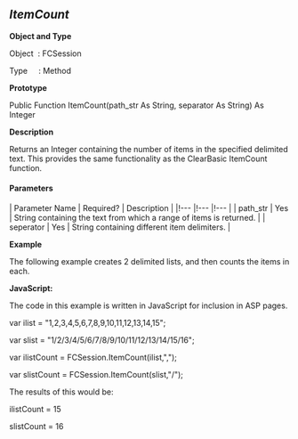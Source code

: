 _ItemCount_
-----------

**Object and Type**

Object  : FCSession

Type     : Method

**Prototype**

Public Function ItemCount(path_str As String, separator As String) As Integer

**Description**

Returns an Integer containing the number of items in the specified delimited text. This provides the same functionality as the ClearBasic ItemCount function.

#### Parameters

| Parameter Name | Required? | Description |
|!--- |!--- |!--- |
| path_str | Yes | String containing the text from which a range of items is returned. |
| seperator | Yes | String containing different item delimiters. |

**Example**

The following example creates 2 delimited lists, and then counts the items in each.

**JavaScript:**

The code in this example is written in JavaScript for inclusion in ASP pages.

var ilist = "1,2,3,4,5,6,7,8,9,10,11,12,13,14,15";

var slist = "1/2/3/4/5/6/7/8/9/10/11/12/13/14/15/16";

var ilistCount = FCSession.ItemCount(ilist,",");

var slistCount = FCSession.ItemCount(slist,"/");

The results of this would be:

ilistCount = 15

slistCount = 16
